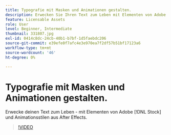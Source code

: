 ```yaml
---
title: Typografie mit Masken und Animationen gestalten.
description: Erwecken Sie Ihren Text zum Leben mit Elementen von Adobe [!DNL Stock]  und Animationsstilen von After Effects
feature: Licensable Assets
role: User
level: Beginner, Intermediate
thumbnail: 331807.jpg
exl-id: 0414c8dc-24cb-40b1-b7bf-1d5faebdc206
source-git-commit: e39efe0f7afc4e3e970ea7f2df57b51bf17123a6
workflow-type: tm+mt
source-wordcount: '46'
ht-degree: 0%

---
```


# Typografie mit Masken und Animationen gestalten.

Erwecke deinen Text zum Leben - mit Elementen von Adobe [!DNL Stock] und Animationsstilen aus After Effects.

>[!VIDEO](https://video.tv.adobe.com/v/331807?hidetitle=true)
